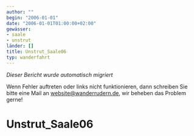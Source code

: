 ```yaml
---
author: ""
begin: "2006-01-01"
date: "2006-01-01T01:00:00+02:00"
gewässer:
- saale
- unstrut
länder: []
title: Unstrut_Saale06
typ: wanderfahrt
---
```



*Dieser Bericht wurde automatisch migriert*

Wenn Fehler auftreten oder links nicht funktionieren, dann schreiben Sie bitte eine Mail an website@wanderrudern.de, wir beheben das Problem gerne!



# Unstrut_Saale06


